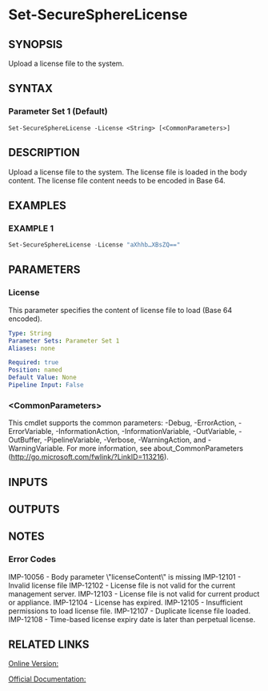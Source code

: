 ﻿# Set-SecureSphereLicense

## SYNOPSIS
Upload a license file to the system.

## SYNTAX

### Parameter Set 1 (Default)
```
Set-SecureSphereLicense -License <String> [<CommonParameters>]
```

## DESCRIPTION
Upload a license file to the system. The license file is loaded in the body content. The license file content needs to be encoded in Base 64.

## EXAMPLES

### EXAMPLE 1

```powershell
Set-SecureSphereLicense -License "aXhhb…XBsZQ=="
```

## PARAMETERS

### License
This parameter specifies the content of license file to load (Base 64 encoded).

```yaml
Type: String
Parameter Sets: Parameter Set 1
Aliases: none

Required: true
Position: named
Default Value: None
Pipeline Input: False
```

### \<CommonParameters\>
This cmdlet supports the common parameters: -Debug, -ErrorAction, -ErrorVariable, -InformationAction, -InformationVariable, -OutVariable, -OutBuffer, -PipelineVariable, -Verbose, -WarningAction, and -WarningVariable. For more information, see about_CommonParameters (http://go.microsoft.com/fwlink/?LinkID=113216).

## INPUTS

## OUTPUTS

## NOTES

### Error Codes
IMP-10056 - Body parameter \\"licenseContent\\" is missing
IMP-12101 - Invalid license file
IMP-12102 - License file is not valid for the current management server.
IMP-12103 - License file is not valid for current product or appliance.
IMP-12104 - License has expired.
IMP-12105 - Insufficient permissions to load license file.
IMP-12107 - Duplicate license file loaded.
IMP-12108 - Time-based license expiry date is later than perpetual license.

## RELATED LINKS

[Online Version:](https://github.com/akshinmustafayev/SecureSpherePS/tree/master/Documentation)

[Official Documentation:](https://docs.imperva.com/bundle/v13.6-api-reference-guide/page/61618.htm)



